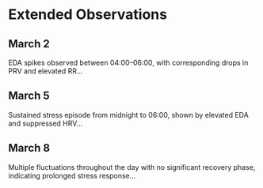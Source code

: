 # Extended Observations

## March 2
EDA spikes observed between 04:00–06:00, with corresponding drops in PRV and elevated RR...

## March 5
Sustained stress episode from midnight to 06:00, shown by elevated EDA and suppressed HRV...

## March 8
Multiple fluctuations throughout the day with no significant recovery phase, indicating prolonged stress response...
